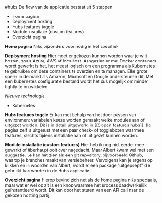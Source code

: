 #hubs 
De flow van de applicatie bestaat uit 5 stappen
- Home pagina
- Deployment hosting
- Hubs features toggle 
- Module installatie (custom features)
- Overzicht pagina

**Home pagina**
Niks bijzonders voor nodig in het specifiek

**Deployment hosting**
Hier moet er gekozen kunnen worden waar je wilt hosten, zoals Azure, AWS of localhost. Aangezien er met Docker containers wordt gewerkt is het, het meest logisch om een programma als Kubernetes te gebruiken om deze containers te overzien en te managen. Elke grote speler in de markt als Amazon, Microsoft en Google ondersteunen dit. Met een Kubernetes configuratie bestand wordt het dus mogelijk om minder tightly te ontwikkelen.  

*Nieuwe technologie*
- Kubernetes

**Hubs features toggle**
Er kan met behulp van het door passen van environment variabelen keuze worden gemaakt welke modules aan of uitgezet worden. Dit is in detail uitgewerkt in [[Slopen features hubs]]. De pagina zelf is uitgerust met een paar check- of toggleboxen waarmee features, slechts tijdens installatie aan of uit gezet kunnen worden. 

**Module installatie (custom features)**
Hier heb ik nog niet eerder mee gewerkt of überhaupt ooit over nagedacht. Maar Albert kwam wel met een suggestie. Je kan het zien als een git repository, bijvoorbeeld Github, waarop je branches maakt van versiebeheer. Vervolgens kan je ergens op klikken en in woorden van Albert, wordt er een package "uitgepoept" die gebruikt kan worden in de Hubs applicatie.

**Overzicht pagina**
Hierop bevind zich net als de home pagina niks speciaals, maar wat er wel op zit is een knop waarmee het process daadwerkelijk geïnstantieerd wordt. Dit kan door het sturen van een API call naar de gekozen hosting partij.


